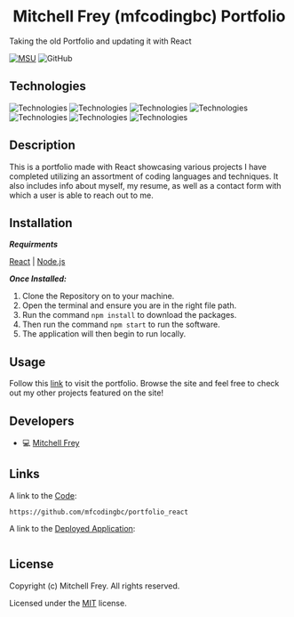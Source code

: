 <h1 align="center"> Mitchell Frey (mfcodingbc) Portfolio </h1>

Taking the old Portfolio and updating it with React

[![MSU](https://img.shields.io/badge/MSU-Coding%20Bootcamp-green/)](https://bootcamp.msu.edu/)
![GitHub](https://img.shields.io/github/license/mfcodingbc/portfolio_react)

## Technologies

![Technologies](https://img.shields.io/badge/-React-61DAFB?logo=React&logoColor=white)
![Technologies](https://img.shields.io/badge/-HTML-E34F26?logo=html5&logoColor=white)
![Technologies](https://img.shields.io/badge/-CSS-1572B6?logo=css3&logoColor=white)
![Technologies](https://img.shields.io/badge/-JavaScript-007396?logo=JavaScript&logoColor=white)
![Technologies](https://img.shields.io/badge/-Node.js-339933?logo=Node.js&logoColor=white)
![Technologies](https://img.shields.io/badge/-npm-CB3837?logo=npm&logoColor=white)
![Technologies](https://img.shields.io/badge/-Git-F05032?logo=Git&logoColor=white)

## Description

This is a portfolio made with React showcasing various projects I have completed utilizing an assortment of coding languages and techniques. It also includes info about myself, my resume, as well as a contact form with which a user is able to reach out to me.

## Installation

**_Requirments_**

[React](https://reactjs.org/) | [Node.js](https://nodejs.org/en/)

**_Once Installed:_**

1. Clone the Repository on to your machine.
2. Open the terminal and ensure you are in the right file path.
3. Run the command `npm install` to download the packages.
4. Then run the command `npm start` to run the software.
5. The application will then begin to run locally.

## Usage

Follow this [link](https://mfcodingbc.github.io/portfolio_react/) to visit the portfolio. Browse the site and feel free to check out my other projects featured on the site!

## Developers

- :computer: [Mitchell Frey](https://github.com/mfcodingbc)

## Links

A link to the [Code](https://github.com/mfcodingbc/portfolio_react):

```
https://github.com/mfcodingbc/portfolio_react
```

A link to the [Deployed Application](https://mfcodingbc.github.io/portfolio_react/):

```

```

## License

Copyright (c) Mitchell Frey. All rights reserved.

Licensed under the [MIT](LICENSE) license.
